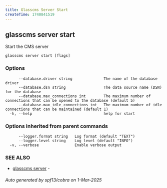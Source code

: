 ```yaml
---
title: Glasscms Server Start
createTime: 1740841519
---
```

## glasscms server start

Start the CMS server

```
glasscms server start [flags]
```

### Options

```
      --database.driver string              The name of the database driver
      --database.dsn string                 The data source name (DSN) for the database
      --database.max_connections int        The maximum number of connections that can be opened to the database (default 5)
      --database.max_idle_connections int   The maximum number of idle connections that can be maintained (default 1)
  -h, --help                                help for start
```

### Options inherited from parent commands

```
      --logger.format string   Log format (default "TEXT")
      --logger.level string    Log level (default "INFO")
  -v, --verbose                Enable verbose output
```

### SEE ALSO

* [glasscms server](glasscms_server.md)	 - 

###### Auto generated by spf13/cobra on 1-Mar-2025
